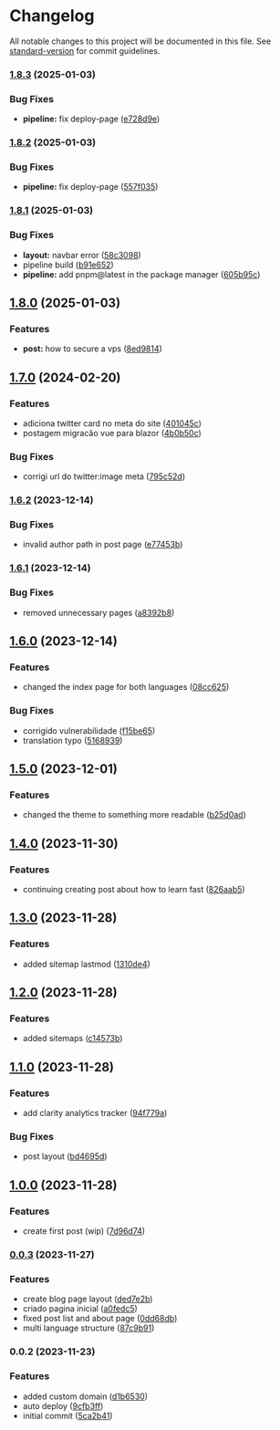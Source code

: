 # Changelog

All notable changes to this project will be documented in this file. See [standard-version](https://github.com/conventional-changelog/standard-version) for commit guidelines.

### [1.8.3](https://github.com/hederson/hedersonboechat.com.br/compare/v1.8.2...v1.8.3) (2025-01-03)


### Bug Fixes

* **pipeline:** fix deploy-page ([e728d9e](https://github.com/hederson/hedersonboechat.com.br/commit/e728d9ecd0d352c0800f76f5c8cb065a001b16cb))

### [1.8.2](https://github.com/hederson/hedersonboechat.com.br/compare/v1.8.1...v1.8.2) (2025-01-03)


### Bug Fixes

* **pipeline:** fix deploy-page ([557f035](https://github.com/hederson/hedersonboechat.com.br/commit/557f0353aa0c2e25f6c3c42d178009d0fa6ccd81))

### [1.8.1](https://github.com/hederson/hedersonboechat.com.br/compare/v1.8.0...v1.8.1) (2025-01-03)


### Bug Fixes

* **layout:** navbar error ([58c3098](https://github.com/hederson/hedersonboechat.com.br/commit/58c3098ec3ec97c5af7e69c7b61016f5ca499638))
* pipeline build ([b91e652](https://github.com/hederson/hedersonboechat.com.br/commit/b91e6528a2c1dab56248b5edc3c97ca3684b2152))
* **pipeline:** add pnpm@latest in the package manager ([605b95c](https://github.com/hederson/hedersonboechat.com.br/commit/605b95cc61f09931bdc8b80ca4608f85e373c17b))

## [1.8.0](https://github.com/hederson/hedersonboechat.com.br/compare/v1.7.0...v1.8.0) (2025-01-03)


### Features

* **post:** how to secure a vps ([8ed9814](https://github.com/hederson/hedersonboechat.com.br/commit/8ed98149f65c12d066ecc862ea850d7f295c644f))

## [1.7.0](https://github.com/hederson/hedersonboechat.com.br/compare/v1.6.2...v1.7.0) (2024-02-20)


### Features

* adiciona twitter card no meta do site ([401045c](https://github.com/hederson/hedersonboechat.com.br/commit/401045cee469ad4c3f41f2202acf45f9128770dd))
* postagem migracão vue para blazor ([4b0b50c](https://github.com/hederson/hedersonboechat.com.br/commit/4b0b50c55a3586c65fb439c6902253d775a84a99))


### Bug Fixes

* corrigi url do twitter:image meta ([795c52d](https://github.com/hederson/hedersonboechat.com.br/commit/795c52db965493d643be46866eeefe41f1eb1e66))

### [1.6.2](https://github.com/hederson/hedersonboechat.com.br/compare/v1.6.1...v1.6.2) (2023-12-14)


### Bug Fixes

* invalid author path in post page ([e77453b](https://github.com/hederson/hedersonboechat.com.br/commit/e77453b24ccd7e0893577291f4f5f06a05351859))

### [1.6.1](https://github.com/hederson/hedersonboechat.com.br/compare/v1.6.0...v1.6.1) (2023-12-14)


### Bug Fixes

* removed unnecessary pages ([a8392b8](https://github.com/hederson/hedersonboechat.com.br/commit/a8392b832e56159d653d49a8a3f588b257c7cb45))

## [1.6.0](https://github.com/hederson/hedersonboechat.com.br/compare/v1.5.0...v1.6.0) (2023-12-14)


### Features

* changed the index page for both languages ([08cc625](https://github.com/hederson/hedersonboechat.com.br/commit/08cc62549c372fc33c17c4417ebab31ebaf076ec))


### Bug Fixes

* corrigido vulnerabilidade ([f15be65](https://github.com/hederson/hedersonboechat.com.br/commit/f15be656f48372ac0155071f0b5e0f62a205bc16))
* translation typo ([5168939](https://github.com/hederson/hedersonboechat.com.br/commit/516893990b9944a9bda2c21d918043b060bfa0b0))

## [1.5.0](https://github.com/hederson/hedersonboechat.com.br/compare/v1.4.0...v1.5.0) (2023-12-01)


### Features

* changed the theme to something more readable ([b25d0ad](https://github.com/hederson/hedersonboechat.com.br/commit/b25d0adc6529bd7a472c341ff120f9c2ab6832f6))

## [1.4.0](https://github.com/hederson/hedersonboechat.com.br/compare/v1.3.0...v1.4.0) (2023-11-30)


### Features

* continuing creating post about how to learn fast ([826aab5](https://github.com/hederson/hedersonboechat.com.br/commit/826aab55eb29f99501c8f9537cb368708fdee0b1))

## [1.3.0](https://github.com/hederson/hedersonboechat.com.br/compare/v1.2.0...v1.3.0) (2023-11-28)


### Features

* added sitemap lastmod ([1310de4](https://github.com/hederson/hedersonboechat.com.br/commit/1310de4b8c4f8d173ac81ef05b14d2c13674ff44))

## [1.2.0](https://github.com/hederson/hedersonboechat.com.br/compare/v1.1.0...v1.2.0) (2023-11-28)


### Features

* added sitemaps ([c14573b](https://github.com/hederson/hedersonboechat.com.br/commit/c14573bd158d78dda94b4de90d94872045242c61))

## [1.1.0](https://github.com/hederson/hedersonboechat.com.br/compare/v1.0.0...v1.1.0) (2023-11-28)


### Features

* add clarity analytics tracker ([94f779a](https://github.com/hederson/hedersonboechat.com.br/commit/94f779af9ebe08e07aa3f691c199d75b6a85663f))


### Bug Fixes

* post layout ([bd4695d](https://github.com/hederson/hedersonboechat.com.br/commit/bd4695d6104ee886c2a26d01572792642b7c397d))

## [1.0.0](https://github.com/hederson/hedersonboechat.com.br/compare/v0.0.3...v1.0.0) (2023-11-28)


### Features

* create first post (wip) ([7d96d74](https://github.com/hederson/hedersonboechat.com.br/commit/7d96d74a573b0e036b44c57e0ad0d313cd57a3e4))

### [0.0.3](https://github.com/hederson/hedersonboechat.com.br/compare/v0.0.2...v0.0.3) (2023-11-27)


### Features

* create blog page layout ([ded7e2b](https://github.com/hederson/hedersonboechat.com.br/commit/ded7e2b0c736fdab10080d33f3fa133f9df84966))
* criado pagina inicial ([a0fedc5](https://github.com/hederson/hedersonboechat.com.br/commit/a0fedc523687ee5ab9c9e766dca131b73aded7bf))
* fixed post list and about page ([0dd68db](https://github.com/hederson/hedersonboechat.com.br/commit/0dd68db022e7274dbc744125ddd1102d594ba390))
* multi language structure ([87c9b91](https://github.com/hederson/hedersonboechat.com.br/commit/87c9b91172ddc6f5849a4a96e340c674ad3b63f9))

### 0.0.2 (2023-11-23)


### Features

* added custom domain ([d1b6530](https://github.com/hederson/hedersonboechat.com.br/commit/d1b6530a9574f9b56822141122e995496716ee7d))
* auto deploy ([9cfb3ff](https://github.com/hederson/hedersonboechat.com.br/commit/9cfb3ff51b92d5d51630f5c3ae21e9db570b1bb1))
* initial commit ([5ca2b41](https://github.com/hederson/hedersonboechat.com.br/commit/5ca2b4149a1da54f6f2d3f30850062aec067ce4e))
